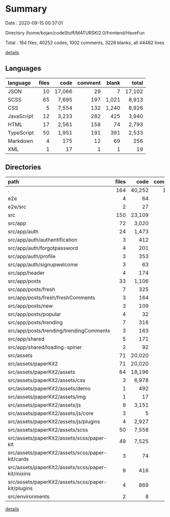 # Summary

Date : 2020-09-15 00:37:01

Directory /home/bojan/codeStuff/MATURSKI2.0/frontend/HaveFun

Total : 164 files,  40252 codes, 1002 comments, 3228 blanks, all 44482 lines

[details](details.md)

## Languages
| language | files | code | comment | blank | total |
| :--- | ---: | ---: | ---: | ---: | ---: |
| JSON | 10 | 17,066 | 29 | 7 | 17,102 |
| SCSS | 65 | 7,695 | 197 | 1,021 | 8,913 |
| CSS | 5 | 7,554 | 132 | 1,240 | 8,926 |
| JavaScript | 12 | 3,233 | 282 | 425 | 3,940 |
| HTML | 17 | 2,561 | 158 | 74 | 2,793 |
| TypeScript | 50 | 1,951 | 191 | 391 | 2,533 |
| Markdown | 4 | 175 | 12 | 69 | 256 |
| XML | 1 | 17 | 1 | 1 | 19 |

## Directories
| path | files | code | comment | blank | total |
| :--- | ---: | ---: | ---: | ---: | ---: |
| . | 164 | 40,252 | 1,002 | 3,228 | 44,482 |
| e2e | 4 | 64 | 7 | 11 | 82 |
| e2e/src | 2 | 27 | 1 | 8 | 36 |
| src | 150 | 23,109 | 964 | 3,196 | 27,269 |
| src/app | 72 | 3,020 | 232 | 447 | 3,699 |
| src/app/auth | 24 | 1,473 | 57 | 184 | 1,714 |
| src/app/auth/authentification | 3 | 412 | 32 | 52 | 496 |
| src/app/auth/forgotpassword | 4 | 201 | 2 | 29 | 232 |
| src/app/auth/profile | 3 | 353 | 4 | 30 | 387 |
| src/app/auth/signupwelcome | 3 | 63 | 0 | 5 | 68 |
| src/app/header | 4 | 174 | 49 | 38 | 261 |
| src/app/posts | 33 | 1,106 | 124 | 191 | 1,421 |
| src/app/posts/fresh | 7 | 325 | 32 | 47 | 404 |
| src/app/posts/fresh/freshComments | 3 | 164 | 12 | 20 | 196 |
| src/app/posts/new | 3 | 109 | 24 | 27 | 160 |
| src/app/posts/popular | 4 | 32 | 0 | 13 | 45 |
| src/app/posts/trending | 7 | 316 | 32 | 40 | 388 |
| src/app/posts/trending/trendingComments | 3 | 163 | 12 | 17 | 192 |
| src/app/shared | 5 | 171 | 2 | 18 | 191 |
| src/app/shared/loading-spiner | 2 | 92 | 0 | 4 | 96 |
| src/assets | 71 | 20,020 | 640 | 2,709 | 23,369 |
| src/assets/paperKit2 | 71 | 20,020 | 640 | 2,709 | 23,369 |
| src/assets/paperKit2/assets | 64 | 18,196 | 585 | 2,627 | 21,408 |
| src/assets/paperKit2/assets/css | 3 | 6,978 | 111 | 1,128 | 8,217 |
| src/assets/paperKit2/assets/demo | 1 | 492 | 21 | 112 | 625 |
| src/assets/paperKit2/assets/img | 1 | 17 | 1 | 1 | 19 |
| src/assets/paperKit2/assets/js | 9 | 3,151 | 274 | 416 | 3,841 |
| src/assets/paperKit2/assets/js/core | 3 | 5 | 10 | 3 | 18 |
| src/assets/paperKit2/assets/js/plugins | 4 | 2,927 | 209 | 367 | 3,503 |
| src/assets/paperKit2/assets/scss | 50 | 7,558 | 178 | 970 | 8,706 |
| src/assets/paperKit2/assets/scss/paper-kit | 49 | 7,525 | 157 | 961 | 8,643 |
| src/assets/paperKit2/assets/scss/paper-kit/cards | 3 | 74 | 0 | 13 | 87 |
| src/assets/paperKit2/assets/scss/paper-kit/mixins | 9 | 416 | 9 | 56 | 481 |
| src/assets/paperKit2/assets/scss/paper-kit/plugins | 4 | 869 | 37 | 69 | 975 |
| src/environments | 2 | 8 | 11 | 4 | 23 |

[details](details.md)